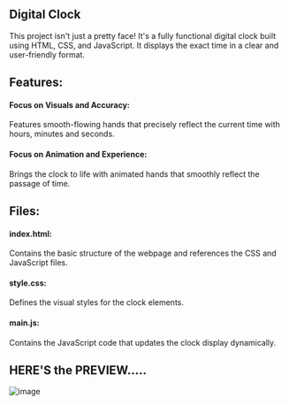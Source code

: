 ## Digital Clock
This project isn't just a pretty face! It's a fully functional digital clock built using HTML, CSS, and JavaScript. It displays the exact time in a clear and user-friendly format.

## Features:
#### Focus on Visuals and Accuracy:
Features smooth-flowing hands that precisely reflect the current time with hours, minutes and seconds.
#### Focus on Animation and Experience:
Brings the clock to life with animated hands that smoothly reflect the passage of time.

## Files:
#### index.html:
Contains the basic structure of the webpage and references the CSS and JavaScript files.
#### style.css:
Defines the visual styles for the clock elements.
#### main.js:
Contains the JavaScript code that updates the clock display dynamically.
## HERE'S the PREVIEW.....
![image](https://github.com/shreyafz/Digital-Clock/assets/146700826/f061330e-47ac-4b36-b470-52896b1f1ce1)



